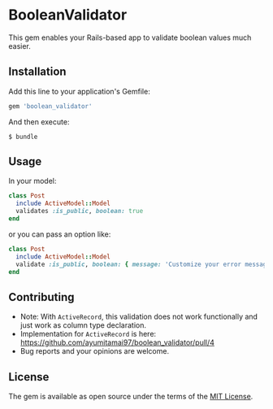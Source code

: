 # BooleanValidator

This gem enables your Rails-based app to validate boolean values much easier.


## Installation

Add this line to your application's Gemfile:

```ruby
gem 'boolean_validator'
```

And then execute:

    $ bundle


## Usage

In your model:
```ruby
class Post
  include ActiveModel::Model
  validates :is_public, boolean: true
end
```

or you can pass an option like:

```ruby
class Post
  include ActiveModel::Model
  validate :is_public, boolean: { message: 'Customize your error message' }
end
```


## Contributing

- Note: With `ActiveRecord`, this validation does not work functionally and just work as column type declaration.
- Implementation for `ActiveRecord` is here: https://github.com/ayumitamai97/boolean_validator/pull/4
- Bug reports and your opinions are welcome.

## License

The gem is available as open source under the terms of the [MIT License](https://opensource.org/licenses/MIT).
